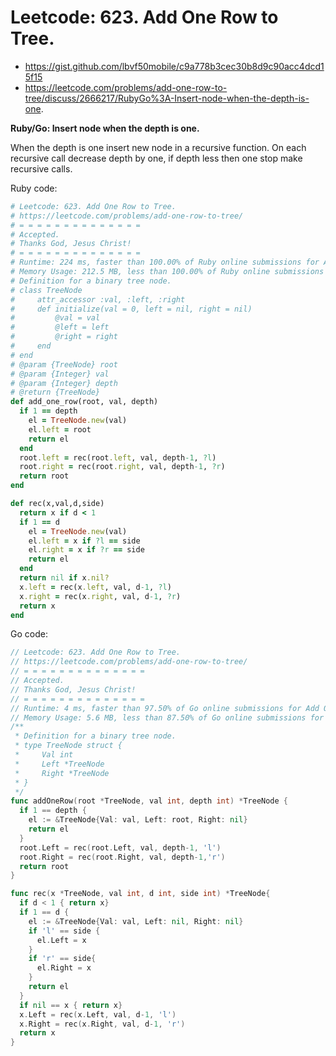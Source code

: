 # Leetcode: 623. Add One Row to Tree.

- https://gist.github.com/lbvf50mobile/c9a778b3cec30b8d9c90acc4dcd15f15
- https://leetcode.com/problems/add-one-row-to-tree/discuss/2666217/RubyGo%3A-Insert-node-when-the-depth-is-one.

**Ruby/Go: Insert node when the depth is one.**

When the depth is one insert new node in a recursive function. On each recursive call decrease depth by one, if depth less then one stop make recursive calls.


Ruby code:
```Ruby
# Leetcode: 623. Add One Row to Tree.
# https://leetcode.com/problems/add-one-row-to-tree/
# = = = = = = = = = = = = = =
# Accepted.
# Thanks God, Jesus Christ!
# = = = = = = = = = = = = = =
# Runtime: 224 ms, faster than 100.00% of Ruby online submissions for Add One Row to Tree.
# Memory Usage: 212.5 MB, less than 100.00% of Ruby online submissions for Add One Row to Tree.
# Definition for a binary tree node.
# class TreeNode
#     attr_accessor :val, :left, :right
#     def initialize(val = 0, left = nil, right = nil)
#         @val = val
#         @left = left
#         @right = right
#     end
# end
# @param {TreeNode} root
# @param {Integer} val
# @param {Integer} depth
# @return {TreeNode}
def add_one_row(root, val, depth)
  if 1 == depth
    el = TreeNode.new(val)
    el.left = root
    return el
  end
  root.left = rec(root.left, val, depth-1, ?l)
  root.right = rec(root.right, val, depth-1, ?r)
  return root
end

def rec(x,val,d,side)
  return x if d < 1
  if 1 == d
    el = TreeNode.new(val)
    el.left = x if ?l == side
    el.right = x if ?r == side
    return el
  end
  return nil if x.nil?
  x.left = rec(x.left, val, d-1, ?l)
  x.right = rec(x.right, val, d-1, ?r)
  return x
end
```

Go code:
```Go
// Leetcode: 623. Add One Row to Tree.
// https://leetcode.com/problems/add-one-row-to-tree/
// = = = = = = = = = = = = = =
// Accepted.
// Thanks God, Jesus Christ!
// = = = = = = = = = = = = = =
// Runtime: 4 ms, faster than 97.50% of Go online submissions for Add One Row to Tree.
// Memory Usage: 5.6 MB, less than 87.50% of Go online submissions for Add One Row to Tree.
/**
 * Definition for a binary tree node.
 * type TreeNode struct {
 *     Val int
 *     Left *TreeNode
 *     Right *TreeNode
 * }
 */
func addOneRow(root *TreeNode, val int, depth int) *TreeNode {
  if 1 == depth {
    el := &TreeNode{Val: val, Left: root, Right: nil}
    return el
  }
  root.Left = rec(root.Left, val, depth-1, 'l')
  root.Right = rec(root.Right, val, depth-1,'r')
  return root
}

func rec(x *TreeNode, val int, d int, side int) *TreeNode{
  if d < 1 { return x}
  if 1 == d {
    el := &TreeNode{Val: val, Left: nil, Right: nil}
    if 'l' == side {
      el.Left = x
    }
    if 'r' == side{
      el.Right = x
    }
    return el
  }
  if nil == x { return x}
  x.Left = rec(x.Left, val, d-1, 'l')
  x.Right = rec(x.Right, val, d-1, 'r')
  return x
}
```
